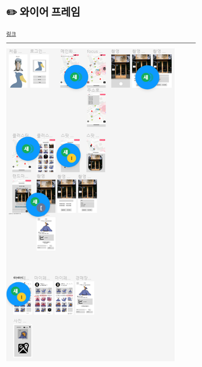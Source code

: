 # :pencil2: 와이어 프레임

[링크](https://www.figma.com/file/IILv78eVeoX0F39PIGNIvy/%EC%99%80%EC%9D%B4%EC%96%B4%ED%94%84%EB%A0%88%EC%9E%84?type=design&node-id=0%3A1&t=cEg4Ylg3XAcArYTa-1)

---

![와이어프레임](images/wireframe.png)